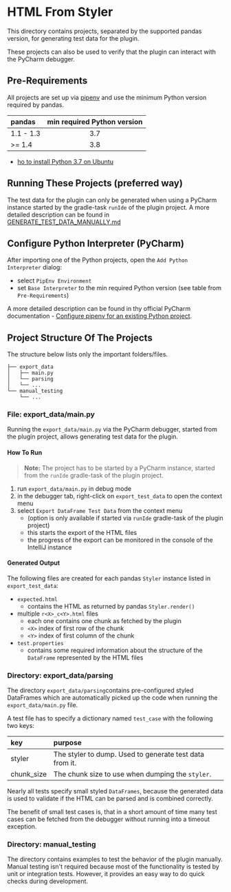 # HTML From Styler
This directory contains projects, separated by the supported pandas version, for generating test data for the plugin.

These projects can also be used to verify that the plugin can interact with the PyCharm debugger.

## Pre-Requirements
All projects are set up via [pipenv](https://pypi.org/project/pipenv/) and use the minimum Python version required by pandas.

| pandas    | min required Python version |
|:----------|:---------------------------:|
| 1.1 - 1.3 |             3.7             |
| >= 1.4    |             3.8             |

- [ho to install Python 3.7 on Ubuntu](https://stackoverflow.com/questions/61430166/python-3-7-on-ubuntu-20-04)

## Running These Projects (preferred way)
The test data for the plugin can only be generated when using a PyCharm instance started by the gradle-task `runIde` of the plugin project.
A more detailed description can be found in [GENERATE_TEST_DATA_MANUALLY.md](../../plugin/docs/GENERATE_TEST_DATA_MANUALLY.md)

## Configure Python Interpreter (PyCharm)
After importing one of the Python projects, open the `Add Python Interpreter` dialog:
- select `PipEnv Environment`
- set `Base Interpreter` to the min required Python version (see table from `Pre-Requirements`)

A more detailed description can be found in thy official PyCharm documentation - [Configure pipenv for an existing Python project](https://www.jetbrains.com/help/pycharm/pipenv.html#pipenv-existing-project).

## Project Structure Of The Projects
The structure below lists only the important folders/files.
```text
├── export_data
│   ├── main.py
│   └── parsing
│   └── ...
└── manual_testing
    └── ...
```

### File: export_data/main.py
Running the `export_data/main.py` via the PyCharm debugger, started from the plugin project, allows generating test data for the plugin.

#### How To Run
>**Note:** The project has to be started by a PyCharm instance, started from the `runIde` gradle-task of the plugin project.

1. run `export_data/main.py` in debug mode
2. in the debugger tab, right-click on `export_test_data` to open the context menu
3. select `Export DataFrame Test Data` from the context menu
    - (option is only available if started via `runIde` gradle-task of the plugin project)
    - this starts the export of the HTML files
    - the progress of the export can be monitored in the console of the IntelliJ instance

#### Generated Output
The following files are created for each pandas `Styler` instance listed in `export_test_data`:
- `expected.html`
    - contains the HTML as returned by pandas `Styler.render()`
- multiple `r<X>_c<Y>.html` files
    - each one contains one chunk as fetched by the plugin
    - `<X>` index of first row of the chunk
    - `<Y>` index of first column of the chunk
- `test.properties`
    - contains some required information about the structure of the `DataFrame` represented by the HTML files

### Directory: export_data/parsing
The directory `export_data/parsing`contains pre-configured styled DataFrames which are automatically picked up the code when running the `export_data/main.py` file.

A test file has to specify a dictionary named `test_case` with the following two keys:

| key        | purpose                                                 |
|:-----------|:--------------------------------------------------------|
| styler     | The styler to dump. Used to generate test data from it. |
| chunk_size | The chunk size to use when dumping the `styler`.        |

Nearly all tests specify small styled `DataFrames`, because the generated data is used to validate if the HTML can be parsed and is combined correctly.

The benefit of small test cases is, that in a short amount of time many test cases can be fetched from the debugger without running into a timeout exception.

### Directory: manual_testing
The directory contains examples to test the behavior of the plugin manually. 
Manual testing isn't required because most of the functionality is tested by unit or integration tests.
However, it provides an easy way to do quick checks during development.